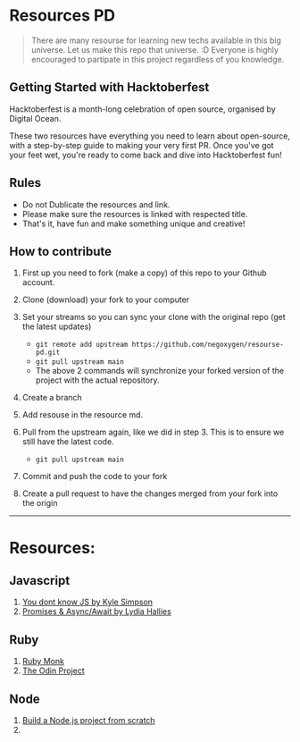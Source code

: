 # Resources PD

> There are many resourse for learning new techs available in this big universe.
> Let us make this repo that universe. :D
> Everyone is highly encouraged to partipate in this project regardless of you knowledge.

## Getting Started with Hacktoberfest

Hacktoberfest is a month-long celebration of open source, organised by Digital Ocean.

These two resources have everything you need to learn about open-source, with a step-by-step guide to making your very first PR. Once you've got your feet wet, you're ready to come back and dive into Hacktoberfest fun!

## Rules

- Do not Dublicate the resources and link. 
- Please make sure the resources is linked with respected title.
- That's it, have fun and make something unique and creative!

## How to contribute

1. First up you need to fork (make a copy) of this repo to your Github account.

2. Clone (download) your fork to your computer

3. Set your streams so you can sync your clone with the original repo (get the latest updates)

   - `git remote add upstream https://github.com/negoxygen/resourse-pd.git`
   - `git pull upstream main`
   - The above 2 commands will synchronize your forked version of the project with the actual repository.

4. Create a branch

5. Add resouse in the resource md.

6.  Pull from the upstream again, like we did in step 3. This is to ensure we still have the latest code.

    - `git pull upstream main`

7.  Commit and push the code to your fork

8.  Create a pull request to have the changes merged from your fork into the origin
---
# Resources:

## Javascript

1. [You dont know JS by Kyle Simpson](https://github.com/getify/You-Dont-Know-JS)
2. [Promises & Async/Await by Lydia Hallies](https://dev.to/lydiahallie/javascript-visualized-promises-async-await-5gke)

## Ruby
1. [Ruby Monk](https://rubymonk.com/)
2. [The Odin Project](https://www.theodinproject.com/paths/full-stack-ruby-on-rails/courses/ruby)



## Node
1. [Build a Node.js project from scratch](https://anotheruiguy.gitbooks.io/nodeexpreslibsass_from-scratch/content/)
2. 
